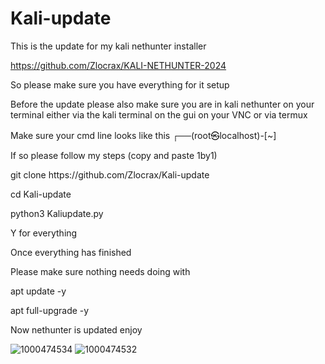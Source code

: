 # Kali-update

This is the update for my kali nethunter installer

https://github.com/Zlocrax/KALI-NETHUNTER-2024

So please make sure you have everything for it setup

Before the update please also make sure you are in kali nethunter on your terminal either via the kali terminal on the gui on your VNC or via termux

Make sure your cmd line looks like this ┌──(root㉿localhost)-[~]

If so please follow my steps (copy and paste 1by1)

git clone https:<i></i>//github.com/Zlocrax/Kali-update

cd Kali-update

python3 Kaliupdate.py

Y for everything

Once everything has finished

Please make sure nothing needs doing with 

apt update -y

apt full-upgrade -y 

Now nethunter is updated enjoy

![1000474534](https://github.com/user-attachments/assets/dc26acc6-1034-4608-aca3-dcae05380e74)
![1000474532](https://github.com/user-attachments/assets/a7ae99a6-d715-41fb-ab9f-8c258a349e17)
